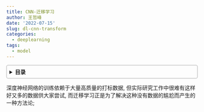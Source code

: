 ```yaml
---
title: CNN-迁移学习
author: 王哲峰
date: '2022-07-15'
slug: dl-cnn-transform
categories:
  - deeplearning
tags:
  - model
---
```


<style>
details {
    border: 1px solid #aaa;
    border-radius: 4px;
    padding: .5em .5em 0;
}
summary {
    font-weight: bold;
    margin: -.5em -.5em 0;
    padding: .5em;
}
details[open] {
    padding: .5em;
}
details[open] summary {
    border-bottom: 1px solid #aaa;
    margin-bottom: .5em;
}
</style>

<details><summary>目录</summary><p>

- [TODO](#TODO)
</p></details><p></p>

深度神经网络的训练依赖于大量高质量的打标数据, 但实际研究工作中很难有这样好又多的数据供大家尝试, 
而迁移学习正是为了解决这种没有数据的尴尬而产生的一种方法论; 

